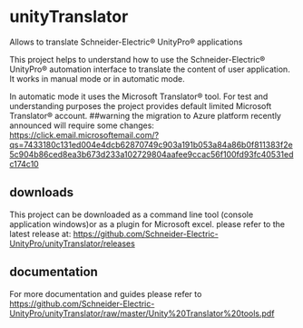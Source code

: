 # unityTranslator
Allows to translate Schneider-Electric® UnityPro® applications

This project helps to understand how to use the Schneider-Electric® UnityPro®
automation interface to translate the content of user application. 
It works in manual mode or in automatic mode.

In automatic mode it uses the Microsoft Translator® tool. For test and understanding purposes 
the project provides default limited Microsoft Translator® account.
##warning
the migration to Azure platform recently announced will require some changes:
https://click.email.microsoftemail.com/?qs=7433180c131ed004e4dcb62870749c903a191b053a84a86b0f811383f2e5c904b86ced8ea3b673d233a102729804aafee9ccac56f100fd93fc40531edc174c10

## downloads
This project can be downloaded as a command line tool (console application windows)or as a plugin for Microsoft excel.
please refer to the latest release at:
https://github.com/Schneider-Electric-UnityPro/unityTranslator/releases



## documentation
For more documentation and guides please refer to https://github.com/Schneider-Electric-UnityPro/unityTranslator/raw/master/Unity%20Translator%20tools.pdf


